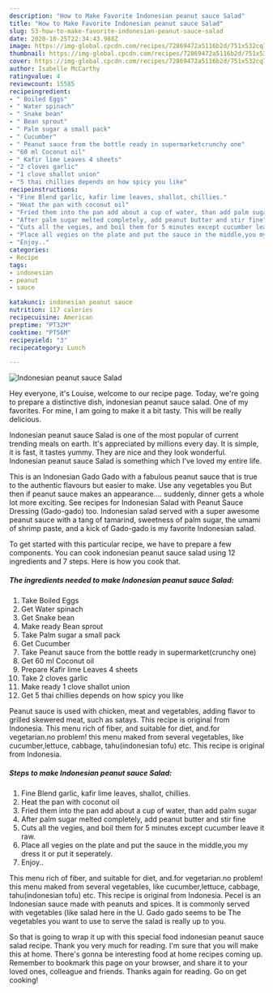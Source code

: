 ```yaml
---
description: "How to Make Favorite Indonesian peanut sauce Salad"
title: "How to Make Favorite Indonesian peanut sauce Salad"
slug: 53-how-to-make-favorite-indonesian-peanut-sauce-salad
date: 2020-10-25T22:34:43.988Z
image: https://img-global.cpcdn.com/recipes/72869472a5116b2d/751x532cq70/indonesian-peanut-sauce-salad-recipe-main-photo.jpg
thumbnail: https://img-global.cpcdn.com/recipes/72869472a5116b2d/751x532cq70/indonesian-peanut-sauce-salad-recipe-main-photo.jpg
cover: https://img-global.cpcdn.com/recipes/72869472a5116b2d/751x532cq70/indonesian-peanut-sauce-salad-recipe-main-photo.jpg
author: Isabelle McCarthy
ratingvalue: 4
reviewcount: 15585
recipeingredient:
- " Boiled Eggs"
- " Water spinach"
- " Snake bean"
- " Bean sprout"
- " Palm sugar a small pack"
- " Cucumber"
- " Peanut sauce from the bottle ready in supermarketcrunchy one"
- "60 ml Coconut oil"
- " Kafir lime Leaves 4 sheets"
- "2 cloves garlic"
- "1 clove shallot union"
- "5 thai chillies depends on how spicy you like"
recipeinstructions:
- "Fine Blend garlic, kafir lime leaves, shallot, chillies."
- "Heat the pan with coconut oil"
- "Fried them into the pan add about a cup of water, than add palm sugar"
- "After palm sugar melted completely, add peanut butter and stir fine"
- "Cuts all the vegies, and boil them for 5 minutes except cucumber leave it raw."
- "Place all vegies on the plate and put the sauce in the middle,you my dress it or put it seperately."
- "Enjoy.."
categories:
- Recipe
tags:
- indonesian
- peanut
- sauce

katakunci: indonesian peanut sauce 
nutrition: 117 calories
recipecuisine: American
preptime: "PT32M"
cooktime: "PT56M"
recipeyield: "3"
recipecategory: Lunch

---
```



![Indonesian peanut sauce Salad](https://img-global.cpcdn.com/recipes/72869472a5116b2d/751x532cq70/indonesian-peanut-sauce-salad-recipe-main-photo.jpg)

Hey everyone, it's Louise, welcome to our recipe page. Today, we're going to prepare a distinctive dish, indonesian peanut sauce salad. One of my favorites. For mine, I am going to make it a bit tasty. This will be really delicious.

Indonesian peanut sauce Salad is one of the most popular of current trending meals on earth. It's appreciated by millions every day. It is simple, it is fast, it tastes yummy. They are nice and they look wonderful. Indonesian peanut sauce Salad is something which I've loved my entire life.

This is an Indonesian Gado Gado with a fabulous peanut sauce that is true to the authentic flavours but easier to make. Use any vegetables you But then if peanut sauce makes an appearance…. suddenly, dinner gets a whole lot more exciting. See recipes for Indonesian Salad with Peanut Sauce Dressing (Gado-gado) too. Indonesian salad served with a super awesome peanut sauce with a tang of tamarind, sweetness of palm sugar, the umami of shrimp paste, and a kick of Gado-gado is my favorite Indonesian salad.


To get started with this particular recipe, we have to prepare a few components. You can cook indonesian peanut sauce salad using 12 ingredients and 7 steps. Here is how you cook that.

<!--inarticleads1-->

##### The ingredients needed to make Indonesian peanut sauce Salad:

1. Take  Boiled Eggs
1. Get  Water spinach
1. Get  Snake bean
1. Make ready  Bean sprout
1. Take  Palm sugar a small pack
1. Get  Cucumber
1. Take  Peanut sauce from the bottle ready in supermarket(crunchy one)
1. Get 60 ml Coconut oil
1. Prepare  Kafir lime Leaves 4 sheets
1. Take 2 cloves garlic
1. Make ready 1 clove shallot union
1. Get 5 thai chillies depends on how spicy you like


Peanut sauce is used with chicken, meat and vegetables, adding flavor to grilled skewered meat, such as satays. This recipe is original from Indonesia. This menu rich of fiber, and suitable for diet, and.for vegetarian.no problem! this menu maked from several vegetables, like cucumber,lettuce, cabbage, tahu(indonesian tofu) etc. This recipe is original from Indonesia. 

<!--inarticleads2-->

##### Steps to make Indonesian peanut sauce Salad:

1. Fine Blend garlic, kafir lime leaves, shallot, chillies.
1. Heat the pan with coconut oil
1. Fried them into the pan add about a cup of water, than add palm sugar
1. After palm sugar melted completely, add peanut butter and stir fine
1. Cuts all the vegies, and boil them for 5 minutes except cucumber leave it raw.
1. Place all vegies on the plate and put the sauce in the middle,you my dress it or put it seperately.
1. Enjoy..


This menu rich of fiber, and suitable for diet, and.for vegetarian.no problem! this menu maked from several vegetables, like cucumber,lettuce, cabbage, tahu(indonesian tofu) etc. This recipe is original from Indonesia. Pecel is an Indonesian sauce made with peanuts and spices. It is commonly served with vegetables (like salad here in the U. Gado gado seems to be The vegetables you want to use to serve the salad is really up to you. 

So that is going to wrap it up with this special food indonesian peanut sauce salad recipe. Thank you very much for reading. I'm sure that you will make this at home. There's gonna be interesting food at home recipes coming up. Remember to bookmark this page on your browser, and share it to your loved ones, colleague and friends. Thanks again for reading. Go on get cooking!
